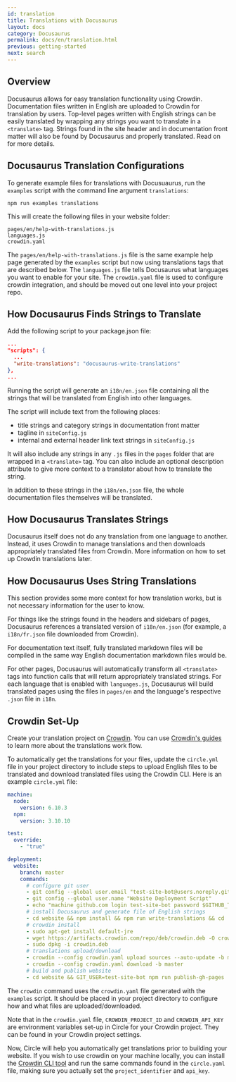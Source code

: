 ```yaml
---
id: translation
title: Translations with Docusaurus
layout: docs
category: Docusaurus
permalink: docs/en/translation.html
previous: getting-started
next: search
---
```


## Overview

Docusaurus allows for easy translation functionality using Crowdin. Documentation files written in English are uploaded to Crowdin for translation by users. Top-level pages written with English strings can be easily translated by wrapping any strings you want to translate in a `<translate>` tag. Strings found in the site header and in documentation front matter will also be found by Docusaurus and properly translated. Read on for more details.

## Docusaurus Translation Configurations

To generate example files for translations with Docusuaurus, run the `examples` script with the command line argument `translations`:

```
npm run examples translations
```

This will create the following files in your website folder:

```
pages/en/help-with-translations.js
languages.js
crowdin.yaml
```

The `pages/en/help-with-translations.js` file is the same example help page generated by the `examples` script but now using translations tags that are described below.
The `languages.js` file tells Docusaurus what languages you want to enable for your site.
The `crowdin.yaml` file is used to configure crowdin integration, and should be moved out one level into your project repo.


## How Docusaurus Finds Strings to Translate

Add the following script to your package.json file:
```json
...
"scripts": {
  ...
  "write-translations": "docusaurus-write-translations"
},
...
```

Running the script will generate an `i18n/en.json` file containing all the strings that will be translated from English into other languages.

The script will include text from the following places:
  - title strings and category strings in documentation front matter
  - tagline in `siteConfig.js`
  - internal and external header link text strings in `siteConfig.js`

It will also include any strings in any `.js` files in the `pages` folder that are wrapped in a `<translate>` tag. You can also include an optional description attribute to give more context to a translator about how to translate the string.

In addition to these strings in the `i18n/en.json` file, the whole documentation files themselves will be translated.

## How Docusaurus Translates Strings

Docusaurus itself does not do any translation from one language to another. Instead, it uses Crowdin to manage translations and then downloads appropriately translated files from Crowdin. More information on how to set up Crowdin translations later.

## How Docusaurus Uses String Translations

This section provides some more context for how translation works, but is not necessary information for the user to know.

For things like the strings found in the headers and sidebars of pages, Docusaurus references a translated version of `i18n/en.json` (for example, a `i18n/fr.json` file downloaded from Crowdin).

For documentation text itself, fully translated markdown files will be compiled in the same way English documentation markdown files would be.

For other pages, Docusaurus will automatically transform all `<translate>` tags into function calls that will return appropriately translated strings. For each language that is enabled with `languages.js`, Docusaurus will build translated pages using the files in `pages/en` and the language's respective `.json` file in `i18n`.

## Crowdin Set-Up

Create your translation project on [Crowdin](https://www.crowdin.com/). You can use [Crowdin's guides](https://support.crowdin.com/translation-process-overview/) to learn more about the translations work flow.

To automatically get the translations for your files, update the `circle.yml` file in your project directory to include steps to upload English files to be translated and download translated files using the Crowdin CLI. Here is an example `circle.yml` file:

```yaml
machine:
  node:
    version: 6.10.3
  npm:
    version: 3.10.10

test:
  override:
    - "true"

deployment:
  website:
    branch: master
    commands:
      # configure git user
      - git config --global user.email "test-site-bot@users.noreply.github.com"
      - git config --global user.name "Website Deployment Script"
      - echo "machine github.com login test-site-bot password $GITHUB_TOKEN" > ~/.netrc
      # install Docusaurus and generate file of English strings
      - cd website && npm install && npm run write-translations && cd ..
      # crowdin install
      - sudo apt-get install default-jre
      - wget https://artifacts.crowdin.com/repo/deb/crowdin.deb -O crowdin.deb
      - sudo dpkg -i crowdin.deb
      # translations upload/download
      - crowdin --config crowdin.yaml upload sources --auto-update -b master
      - crowdin --config crowdin.yaml download -b master
      # build and publish website
      - cd website && GIT_USER=test-site-bot npm run publish-gh-pages
```

The `crowdin` command uses the `crowdin.yaml` file generated with the `examples` script. It should be placed in your project directory to configure how and what files are uploaded/downloaded.

Note that in the `crowdin.yaml` file, `CROWDIN_PROJECT_ID` and `CROWDIN_API_KEY` are environment variables set-up in Circle for your Crowdin project. They can be found in your Crowdin project settings.

Now, Circle will help you automatically get translations prior to building your website. If you wish to use crowdin on your machine locally, you can install the [Crowdin CLI tool](https://support.crowdin.com/cli-tool/) and run the same commands found in the `circle.yaml` file, making sure you actually set the `project_identifier` and `api_key`.
